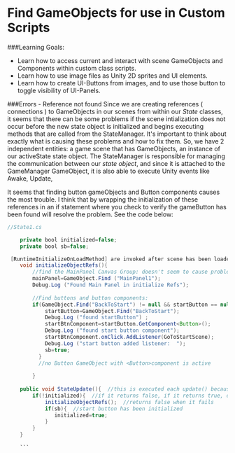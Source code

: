 # Find GameObjects for use in Custom Scripts

###Learning Goals:
- Learn how to access current and interact with scene GameObjects and Components within custom class scripts.
- Learn how to use image files as Unity 2D sprites and UI elements.
- Learn how to create UI-Buttons from images, and to use those button to toggle visibility of UI-Panels.

###Errors - Reference not found
Since we are creating references ( connections ) to GameObjects in our scenes from within our *State* classes, it seems that there can be some problems if the scene intialization does not occur before the new state object is initialized and begins executing methods that are called from the StateManager.  It's important to think about exactly what is causing these problems and how to fix them.  So, we have 2 independent entities:  a game scene that has GameObjects, an instance of our activeState state object.  The StateManager is responsible for managing the communication between our *state object*, and since it is attached to the GameManager GameObject, it is also able to execute Unity events like Awake, Update,  


It seems that finding button gameObjects and Button components causes the most trouble.  I think that by wrapping the initialization of these references in an if statement where you check to verify the gameButton has been found will resolve the problem.  See the code below:

```java
//State1.cs

    private bool initialized=false;
	private bool sb=false;

 [RuntimeInitializeOnLoadMethod] are invoked after scene has been loaded
	void initializeObjectRefs(){ 
	    //find the MainPanel Canvas Group: doesn't seem to cause problems
		mainPanel=GameObject.Find ("MainPanel1");
		Debug.Log ("Found Main Panel in initialize Refs");
		
		//Find buttons and button components: 
		if(GameObject.Find("BackToStart") != null && startButton == null){ ////&& (GameObject.Find("BackToStart").GetComponent<Button>() == null)){
			startButton=GameObject.Find("BackToStart");
			Debug.Log ("found startButton")	;
			startBtnComponent=startButton.GetComponent<Button>();
			Debug.Log ("found start button component");
			startBtnComponent.onClick.AddListener(GoToStartScene);
			Debug.Log ("start button added listener:  ");
			sb=true;
		  }  
		  //no Button GameObject with <Button>component is active
		
		}
	
	public void StateUpdate(){  //this is executed each update() because it's called from StateManager on the activeState
	    if(!initialized){  //if it returns false, if it returns true, don't run it again
	        initializeObjectRefs();  //returns false when it fails
	        if(sb){  //start button has been initialized
	           initialized=true;
	        }
	    }	
	}
	
	```